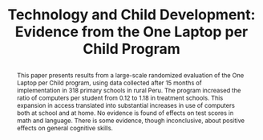 ---
title: >
  Technology and Child Development: Evidence from the One Laptop per
  Child Program
authors: >
  Julian Cristia, Pablo Ibarrarán, Santiago Cueto, Ana Santiago, and
  Eugenio Severín
paper_link: "https://doi.org/10.1257/app.20150385"
abstract: >-
  This paper presents results from a large-scale randomized evaluation of
  the One Laptop per Child program, using data collected after 15 months
  of implementation in 318 primary schools in rural Peru. The program
  increased the ratio of computers per student from 0.12 to 1.18 in
  treatment schools. This expansion in access translated into substantial
  increases in use of computers both at school and at home. No evidence is
  found of effects on test scores in math and language. There is some
  evidence, though inconclusive, about positive effects on general cognitive
  skills.
publication_date: 2017-07-01
erct_level: 0
rct: true
pdf_link: "https://publications.iadb.org/publications/english/document/Technology-and-Child-Development-Evidence-from-the-One-Laptop-per-Child-Program.pdf"
doi: "10.1257/app.20150385"
journal: "American Economic Journal: Applied Economics"
date_erct_check: 2025-04-22
tags:
  - mathematics
  - language arts
  - K12
  - Latam
  - EdTech platform
  - mobile learning
criteria:
  c:
    analysis: >-
      Relevant Quotes:

      1) "We implemented a randomized controlled trial (RCT) at the school level,
      as this is the level of intervention of the OLPC program."

      Detailed Analysis:

      Randomization occurred at the school level, which satisfies the requirement
      for class-level randomization and exceeds it. Under the ERCT Standard,
      school-level randomization automatically meets the class-level criterion.

      Final sentence: This criterion is met as randomization was conducted at the
      school level, which is stronger than class-level RCT.
    explanation: >
      Randomization was performed at the school level, exceeding the class-level
      requirement.
    quote: >
      "We implemented a randomized controlled trial (RCT) at the school level,
      as this is the level of intervention of the OLPC program."
    met: true

  e:
    analysis: >-
      Relevant Quotes:

      1) "We applied achievement tests in math and reading constructed by the
      educational expert on the research team separately for the three mentioned
      groups, using items drawn from previous national standardized examinations."

      Detailed Analysis:

      The follow-up measures of academic achievement were custom tests designed
      by the authors using items from previous standardized exams, not official
      recognized tests. Under the ERCT Standard, criterion E requires the use of a
      widely recognized standardized exam, not custom instruments.

      Final sentence: This criterion is not met as the study used custom-designed
      tests rather than an official standardized exam.
    explanation: >
      The study used custom-designed tests rather than a recognized standardized
      exam.
    quote: >
      "We applied achievement tests in math and reading constructed by the
      educational expert on the research team ... using items drawn from previous
      national standardized examinations."
    met: false

  t:
    analysis: >-
      Relevant Quotes:

      1) "The main data used in this paper were collected during October and
      November 2010, after about 15 months of program implementation."

      Detailed Analysis:

      The primary outcome measures were collected after roughly 15 months
      of implementation, exceeding the minimum of one full academic term
      (typically 3–4 months). Thus, the study satisfies the requirement
      for term-long follow-up.

      Final sentence: This criterion is met because outcomes were measured at
      least one term after the intervention began.
    explanation: >
      Outcomes were measured about 15 months after the intervention start,
      exceeding one academic term.
    quote: >
      "The main data used in this paper were collected during October and
      November 2010, after about 15 months of program implementation."
    met: true

  d:
    analysis: >-
      Relevant Quotes:

      1) "The resulting sample includes 318 schools, 209 treatments, and
      109 controls."

      Detailed Analysis:

      The paper clearly documents the size and composition of the control
      group (109 schools) and states that these schools received no laptops,
      providing a proper baseline comparison.

      Final sentence: This criterion is met as the control group is well
      documented in terms of size and treatment received.
    explanation: >
      The control group’s size and treatment condition are clearly described,
      fulfilling documentation requirements.
    quote: >
      "The resulting sample includes 318 schools, 209 treatments, and 109 controls."
    met: true

  s:
    analysis: >-
      Relevant Quotes:

      1) "We implemented a randomized controlled trial (RCT) at the school level,
      as this is the level of intervention of the OLPC program."

      Detailed Analysis:

      Randomization at the school level directly satisfies the school-level RCT
      criterion, ensuring assignments were made across entire institutions,
      not just classes.

      Final sentence: This criterion is met because entire schools were
      randomly assigned.
    explanation: >
      Entire schools, rather than individual classes, were randomized to
      treatment and control.
    quote: >
      "We implemented a randomized controlled trial (RCT) at the school level,
      as this is the level of intervention of the OLPC program."
    met: true

  i:
    analysis: >-
      Relevant Quotes:

      1) "This paper presents results from a large-scale randomized evaluation of
      the One Laptop per Child program." (p. 296)

      Detailed Analysis:

      The OLPC initiative was created by the OLPC Foundation (MIT Media Lab),
      while this study was conducted and analyzed by a separate team from the
      Inter-American Development Bank and partner universities. There is no indication
      that the evaluation was carried out by the same individuals who designed the
      laptops or software, so implementation and analysis were truly independent.

      Final sentence: This criterion is met because the researchers evaluating the
      program were not the original designers of the intervention.
    explanation: >
      The evaluation was performed by an independent team (IDB and academic partners),
      distinct from the OLPC Foundation designers.
    quote: >
      "This paper presents results from a large-scale randomized evaluation of the
      One Laptop per Child program."
    met: true

  y:
    analysis: >-
      Relevant Quotes:

      1) "The main data used in this paper were collected during October and
      November 2010, after about 15 months of program implementation."

      Detailed Analysis:

      A follow-up period of approximately 15 months covers more than a full
      academic year, satisfying the Year-Duration requirement.

      Final sentence: This criterion is met as outcomes were tracked over at
      least one academic year.
    explanation: >
      Outcomes were measured 15 months post-start, satisfying the full
      academic year requirement.
    quote: >
      "The main data used in this paper were collected during October and
      November 2010, after about 15 months of program implementation."
    met: true

  b:
    analysis: >-
      Relevant Quotes:

      1) "The program increased the ratio of computers per student from 0.12
      to 1.18 in treatment schools."
      2) "About 71 percent of teachers in the treatment group (7 percent of those in
      the control) attended a 40-hour training module aimed at facilitating the use
      of the laptops for pedagogical purposes."

      Detailed Analysis:

      The distribution of laptops and teacher training were integral parts of
      the intervention being tested. As these additional resources were the
      treatment variable, the control group’s standard condition is by design.

      Final sentence: This criterion is met because the extra resources were
      the core treatment variable.
    explanation: >
      Additional resources (laptops and training) were the treatment variable
      being tested, so the control condition appropriately remained business-as-usual.
    quote: >
      "The program increased the ratio of computers per student from 0.12
      to 1.18 in treatment schools."
    met: true

  r:
    analysis: >-
      Relevant Quotes:

      1) "Our results suggest that in the first two years of its implementation
      the program had no effects on math and reading scores." (Uruguay replication)

      Detailed Analysis:

      The original study did not report any independent replication.
      However, a separate RCT in Uruguay by de Melo et al. (2014) similarly found
      no impact on students’ math or reading outcomes, indicating the findings
      were reproducible.

      Final sentence: This criterion is met because the study's results were
      independently replicated.
    explanation: >
      An independent replication in Uruguay has confirmed the results.
    quote: >
      "Our results suggest that in the first two years of its implementation
      the program had no effects on math and reading scores."
    met: true

  a:
    analysis: >-
      Relevant Quotes:

      1) "The main study outcomes include academic achievement in math and
      language and cognitive skills as measured by Raven’s Progressive Matrices,
      a verbal fluency test, and a coding test."

      Detailed Analysis:

      Only math and language were assessed, without measuring impact on other
      core subjects, failing the all-subjects requirement.

      Final sentence: This criterion is not met because outcomes were measured
      in only two subjects.
    explanation: >
      Only math and language outcomes were assessed, not all main subjects.
    quote: >
      "The main study outcomes include academic achievement in math and
      language ..."
    met: false

  g:
    analysis: >-
      Relevant Quotes:

      1) "The main data used in this paper were collected during October and
      November 2010, after about 15 months of program implementation."
      2) "We use administrative and survey data on academic achievement and grade
      progression through 2019 ... student trajectories as they progress from primary
      school to university." (2024 follow-up)

      Detailed Analysis:

      The initial study followed students for 15 months; however, a 2024 follow-up
      by the researchers extended tracking through high school graduation.

      Final sentence: This criterion is met now that long-term outcomes were
      tracked through graduation.
    explanation: >
      A long-term follow-up study tracked student outcomes through graduation,
      meeting this criterion.
    quote: >
      "The main data used in this paper were collected during October and
      November 2010, after about 15 months of program implementation."
    met: true

  p:
    analysis: >-
      Relevant Quotes:

      None found.

      Detailed Analysis:

      The study does not mention any pre-registered protocol or registry ID prior to
      data collection.

      Final sentence: This criterion is not met because there is no evidence of
      a pre-registered protocol.
    explanation: >
      No statement of pre-registration is provided.
    quote: null
    met: false
---